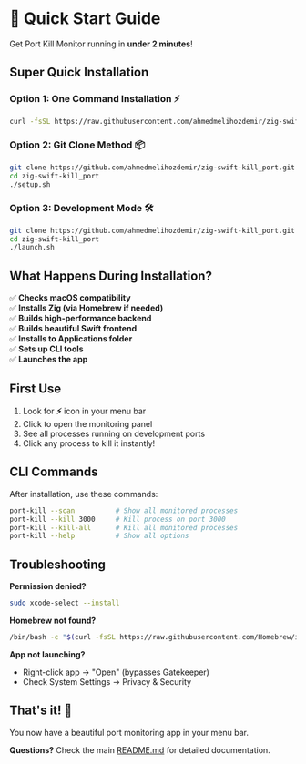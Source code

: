 # 🚀 Quick Start Guide

Get Port Kill Monitor running in **under 2 minutes**!

## Super Quick Installation

### Option 1: One Command Installation ⚡
```bash
curl -fsSL https://raw.githubusercontent.com/ahmedmelihozdemir/zig-swift-kill_port/main/setup.sh | bash
```

### Option 2: Git Clone Method 📦
```bash
git clone https://github.com/ahmedmelihozdemir/zig-swift-kill_port.git
cd zig-swift-kill_port
./setup.sh
```

### Option 3: Development Mode 🛠️
```bash
git clone https://github.com/ahmedmelihozdemir/zig-swift-kill_port.git
cd zig-swift-kill_port
./launch.sh
```

## What Happens During Installation?

✅ **Checks macOS compatibility**  
✅ **Installs Zig (via Homebrew if needed)**  
✅ **Builds high-performance backend**  
✅ **Builds beautiful Swift frontend**  
✅ **Installs to Applications folder**  
✅ **Sets up CLI tools**  
✅ **Launches the app**  

## First Use

1. Look for **⚡** icon in your menu bar
2. Click to open the monitoring panel
3. See all processes running on development ports
4. Click any process to kill it instantly!

## CLI Commands

After installation, use these commands:

```bash
port-kill --scan          # Show all monitored processes
port-kill --kill 3000     # Kill process on port 3000  
port-kill --kill-all      # Kill all monitored processes
port-kill --help          # Show all options
```

## Troubleshooting

**Permission denied?**
```bash
sudo xcode-select --install
```

**Homebrew not found?**
```bash
/bin/bash -c "$(curl -fsSL https://raw.githubusercontent.com/Homebrew/install/HEAD/install.sh)"
```

**App not launching?**
- Right-click app → "Open" (bypasses Gatekeeper)
- Check System Settings → Privacy & Security

## That's it! 🎉

You now have a beautiful port monitoring app in your menu bar.

**Questions?** Check the main [README.md](README.md) for detailed documentation.
